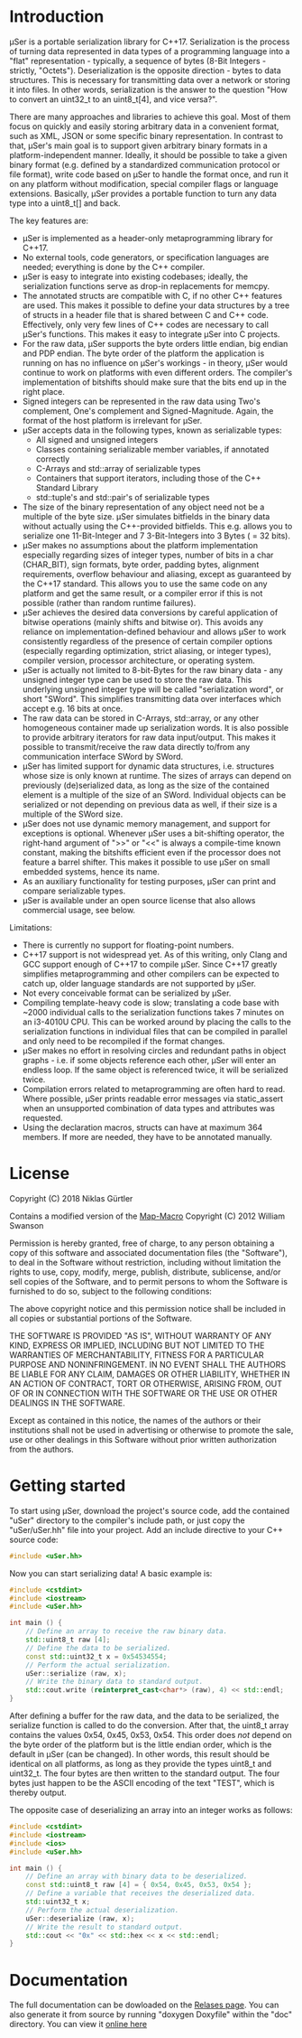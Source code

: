 # Introduction

µSer is a portable serialization library for C++17. Serialization is the process of turning data represented in data types of a programming language into a "flat" representation - typically, a sequence of bytes (8-Bit Integers - strictly, "Octets"). Deserialization is the opposite direction - bytes to data structures. This is necessary for transmitting data over a network or storing it into files. In other words, serialization is the answer to the question "How to convert an uint32_t to an uint8_t[4], and vice versa?".

There are many approaches and libraries to achieve this goal. Most of them focus on quickly and easily storing arbitrary data in a convenient format, such as XML, JSON or some specific binary representation. In contrast to that, µSer's main goal is to support given arbitrary binary formats in a platform-independent manner. Ideally, it should be possible to take a given binary format (e.g. defined by a standardized communication protocol or file format), write code based on µSer to handle the format once, and run it on any platform without modification, special compiler flags or language extensions. Basically, µSer provides a portable function to turn any data type into a uint8_t[] and back.

The key features are:
- µSer is implemented as a header-only metaprogramming library for C++17.
- No external tools, code generators, or specification languages are needed; everything is done by the C++ compiler.
- µSer is easy to integrate into existing codebases; ideally, the serialization functions serve as drop-in replacements for memcpy.
- The annotated structs are compatible with C, if no other C++ features are used. This makes it possible to define your data structures by a tree of structs in a header file that is shared between C and C++ code. Effectively, only very few lines of C++ codes are necessary to call µSer's functions. This makes it easy to integrate µSer into C projects.
- For the raw data, µSer supports the byte orders little endian, big endian and PDP endian. The byte order of the platform the application is running on has no influence on µSer's workings - in theory, µSer would continue to work on platforms with even different orders. The compiler's implementation of bitshifts should make sure that the bits end up in the right place.
- Signed integers can be represented in the raw data using Two's complement, One's complement and Signed-Magnitude. Again, the format of the host platform is irrelevant for µSer.
- µSer accepts data in the following types, known as serializable types:
	- All signed and unsigned integers
	- Classes containing serializable member variables, if annotated correctly
	- C-Arrays and std::array of serializable types
	- Containers that support iterators, including those of the C++ Standard Library
	- std::tuple's and std::pair's of serializable types
- The size of the binary representation of any object need not be a multiple of the byte size. µSer simulates bitfields in the binary data without actually using the C++-provided bitfields. This e.g. allows you to serialize one 11-Bit-Integer and 7 3-Bit-Integers into 3 Bytes ( = 32 bits).
- µSer makes no assumptions about the platform implementation especially regarding sizes of integer types, number of bits in a char (CHAR_BIT), sign formats, byte order, padding bytes, alignment requirements, overflow behaviour and aliasing, except as guaranteed by the C++17 standard. This allows you to use the same code on any platform and get the same result, or a compiler error if this is not possible (rather than random runtime failures).
- µSer achieves the desired data conversions by careful application of bitwise operations (mainly shifts and bitwise or). This avoids any reliance on implementation-defined behaviour and allows µSer to work consistently regardless of the presence of certain compiler options (especially regarding optimization, strict aliasing, or integer types), compiler version, processor architecture, or operating system.
- µSer is actually not limited to 8-bit-Bytes for the raw binary data - any unsigned integer type can be used to store the raw data. This underlying unsigned integer type will be called "serialization word", or short "SWord". This simplifies transmitting data over interfaces which accept e.g. 16 bits at once.
- The raw data can be stored in C-Arrays, std::array, or any other homogeneous container made up serialization words. It is also possible to provide arbitrary iterators for raw data input/output. This makes it possible to transmit/receive the raw data directly to/from any communication interface SWord by SWord.
- µSer has limited support for dynamic data structures, i.e. structures whose size is only known at runtime. The sizes of arrays can depend on previously (de)serialized data, as long as the size of the contained element is a multiple of the size of an SWord. Individual objects can be serialized or not depending on previous data as well, if their size is a multiple of the SWord size.
- µSer does not use dynamic memory management, and support for exceptions is optional. Whenever µSer uses a bit-shifting operator, the right-hand argument of ">>" or "<<" is always a compile-time known constant, making the bitshifts efficient even if the processor does not feature a barrel shifter. This makes it possible to use µSer on small embedded systems, hence its name.
- As an auxiliary functionality for testing purposes, µSer can print and compare serializable types.
- µSer is available under an open source license that also allows commercial usage, see below.

Limitations:
- There is currently no support for floating-point numbers.
- C++17 support is not widespread yet. As of this writing, only Clang and GCC support enough of C++17 to compile µSer. Since C++17 greatly simplifies metaprogramming and other compilers can be expected to catch up, older language standards are not supported by µSer.
- Not every conceivable format can be serialized by µSer.
- Compiling template-heavy code is slow; translating a code base with ~2000 individual calls to the serialization functions takes 7 minutes on an i3-4010U CPU. This can be worked around by placing the calls to the serialization functions in individual files that can be compiled in parallel and only need to be recompiled if the format changes.
- µSer makes no effort in resolving circles and redundant paths in object graphs - i.e. if some objects reference each other, µSer will enter an endless loop. If the same object is referenced twice, it will be serialized twice.
- Compilation errors related to metaprogramming are often hard to read. Where possible, µSer prints readable error messages via static_assert when an unsupported combination of data types and attributes was requested.
- Using the declaration macros, structs can have at maximum 364 members. If more are needed, they have to be annotated manually.

# License

Copyright (C) 2018 Niklas Gürtler

Contains a modified version of the [Map-Macro](https://github.com/swansontec/map-macro) Copyright (C) 2012 William Swanson

Permission is hereby granted, free of charge, to any person
obtaining a copy of this software and associated documentation
files (the "Software"), to deal in the Software without
restriction, including without limitation the rights to use, copy,
modify, merge, publish, distribute, sublicense, and/or sell copies
of the Software, and to permit persons to whom the Software is
furnished to do so, subject to the following conditions:

The above copyright notice and this permission notice shall be
included in all copies or substantial portions of the Software.

THE SOFTWARE IS PROVIDED "AS IS", WITHOUT WARRANTY OF ANY KIND,
EXPRESS OR IMPLIED, INCLUDING BUT NOT LIMITED TO THE WARRANTIES OF
MERCHANTABILITY, FITNESS FOR A PARTICULAR PURPOSE AND
NONINFRINGEMENT. IN NO EVENT SHALL THE AUTHORS BE LIABLE FOR ANY
CLAIM, DAMAGES OR OTHER LIABILITY, WHETHER IN AN ACTION OF
CONTRACT, TORT OR OTHERWISE, ARISING FROM, OUT OF OR IN CONNECTION
WITH THE SOFTWARE OR THE USE OR OTHER DEALINGS IN THE SOFTWARE.

Except as contained in this notice, the names of the authors or
their institutions shall not be used in advertising or otherwise to
promote the sale, use or other dealings in this Software without
prior written authorization from the authors.

# Getting started
To start using µSer, download the project's source code, add the contained "uSer" directory to the compiler's include path, or just copy the "uSer/uSer.hh" file into your project. Add an include directive to your C++ source code:
```c++
#include <uSer.hh>
```
Now you can start serializing data! A basic example is:
```c++
#include <cstdint>
#include <iostream>
#include <uSer.hh>

int main () {
	// Define an array to receive the raw binary data.
	std::uint8_t raw [4];
	// Define the data to be serialized.
	const std::uint32_t x = 0x54534554;
	// Perform the actual serialization.
	uSer::serialize (raw, x);
	// Write the binary data to standard output.
	std::cout.write (reinterpret_cast<char*> (raw), 4) << std::endl;
}
```
After defining a buffer for the raw data, and the data to be serialized, the serialize function is called to do the conversion. After that, the uint8_t array contains the values 0x54, 0x45, 0x53, 0x54. This order does _not_ depend on the byte order of the platform but is the little endian order, which is the default in µSer (can be changed). In other words, this result should be identical on all platforms, as long as they provide the types uint8_t and uint32_t. The four bytes are then written to the standard output. The four bytes just happen to be the ASCII encoding of the text "TEST", which is thereby output.

The opposite case of deserializing an array into an integer works as follows:
```c++
#include <cstdint>
#include <iostream>
#include <ios>
#include <uSer.hh>

int main () {
	// Define an array with binary data to be deserialized.
	const std::uint8_t raw [4] = { 0x54, 0x45, 0x53, 0x54 };
	// Define a variable that receives the deserialized data.
	std::uint32_t x;
	// Perform the actual deserialization.
	uSer::deserialize (raw, x);
	// Write the result to standard output.
	std::cout << "0x" << std::hex << x << std::endl;
}
```

# Documentation
The full documentation can be dowloaded on the [Relases page](https://github.com/Erlkoenig90/uSer/releases). You can also generate it from source by running "doxygen Doxyfile" within the "doc" directory. You can view it [online here](https://erlkoenig90.github.io/uSer-doc/html/index.html)
